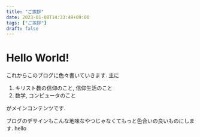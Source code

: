 ```yaml
---
title: "ご挨拶"
date: 2023-01-08T14:33:49+09:00
tags: ["ご挨拶"]
draft: false
---
```

# Hello World!

これからこのブログに色々書いていきます.
主に
1. キリスト教の信仰のこと, 信仰生活のこと
2. 数学, コンピュータのこと

がメインコンテンツです.

ブログのデサインもこんな地味なやつじゃなくてもっと色合いの良いものにします.
hello
